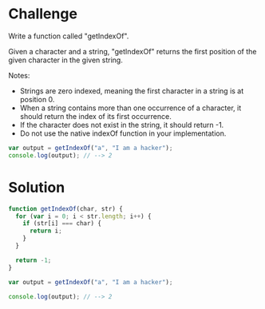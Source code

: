 # Challenge

Write a function called "getIndexOf".

Given a character and a string, "getIndexOf" returns the first position of the given character in the given string.

Notes:

- Strings are zero indexed, meaning the first character in a string is at position 0.
- When a string contains more than one occurrence of a character, it should return the index of its first occurrence.
- If the character does not exist in the string, it should return -1.
- Do not use the native indexOf function in your implementation.

```javascript
var output = getIndexOf("a", "I am a hacker");
console.log(output); // --> 2
```

# Solution

```javascript
function getIndexOf(char, str) {
  for (var i = 0; i < str.length; i++) {
    if (str[i] === char) {
      return i;
    }
  }

  return -1;
}

var output = getIndexOf("a", "I am a hacker");

console.log(output); // --> 2
```
